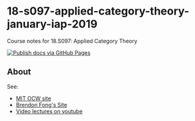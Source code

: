 # 18-s097-applied-category-theory-january-iap-2019 
Course notes for 18.S097: Applied Category Theory

[![Publish docs via GitHub Pages](https://github.com/sblack4/18-s097-applied-category-theory-january-iap-2019/workflows/Publish%20docs%20via%20GitHub%20Pages/badge.svg?branch=master)](https://github.com/sblack4/18-s097-applied-category-theory-january-iap-2019/actions)

## About 
See:

- [MIT OCW site](https://ocw.mit.edu/courses/mathematics/18-s097-applied-category-theory-january-iap-2019/index.htm) 
- [Brendon Fong's Site](http://brendanfong.com/7sketches.html) 
- [Video lectures on youtube](https://www.youtube.com/user/youdsp/playlists) 

